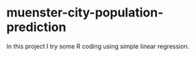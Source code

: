 # muenster-city-population-prediction
In this project I try some R coding using simple linear regression. 
